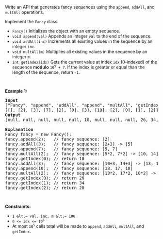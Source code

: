 Write an API that generates fancy sequences using the `` append ``, `` addAll ``, and `` multAll `` operations.

Implement the `` Fancy `` class:

*   `` Fancy() `` Initializes the object with an empty sequence.
*   `` void append(val) `` Appends an integer `` val `` to the end of the sequence.
*   `` void addAll(inc) `` Increments all existing values in the sequence by an integer `` inc ``.
*   `` void multAll(m) `` Multiplies all existing values in the sequence by an integer `` m ``.
*   `` int getIndex(idx) `` Gets the current value at index `` idx `` (0-indexed) of the sequence __modulo__ <code>10<sup>9</sup> + 7</code>. If the index is greater or equal than the length of the sequence, return `` -1 ``.

&nbsp;

__Example 1:__

<pre>
<strong>Input</strong>
["Fancy", "append", "addAll", "append", "multAll", "getIndex", "addAll", "append", "multAll", "getIndex", "getIndex", "getIndex"]
[[], [2], [3], [7], [2], [0], [3], [10], [2], [0], [1], [2]]
<strong>Output</strong>
[null, null, null, null, null, 10, null, null, null, 26, 34, 20]

<strong>Explanation</strong>
Fancy fancy = new Fancy();
fancy.append(2);   // fancy sequence: [2]
fancy.addAll(3);   // fancy sequence: [2+3] -&gt; [5]
fancy.append(7);   // fancy sequence: [5, 7]
fancy.multAll(2);  // fancy sequence: [5*2, 7*2] -&gt; [10, 14]
fancy.getIndex(0); // return 10
fancy.addAll(3);   // fancy sequence: [10+3, 14+3] -&gt; [13, 17]
fancy.append(10);  // fancy sequence: [13, 17, 10]
fancy.multAll(2);  // fancy sequence: [13*2, 17*2, 10*2] -&gt; [26, 34, 20]
fancy.getIndex(0); // return 26
fancy.getIndex(1); // return 34
fancy.getIndex(2); // return 20
</pre>

&nbsp;

__Constraints:__

*   `` 1 &lt;= val, inc, m &lt;= 100 ``
*   <code>0 &lt;= idx &lt;= 10<sup>5</sup></code>
*   At most <code>10<sup>5</sup></code> calls total will be made to `` append ``, `` addAll ``, `` multAll ``, and `` getIndex ``.